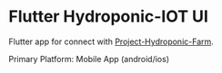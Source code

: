 # Flutter Hydroponic-IOT UI

Flutter app for connect with [Project-Hydroponic-Farm](https://github.com/stupidwolfy/Project-Hydroponic-Farm).

Primary Platform: Mobile App (android/ios)
